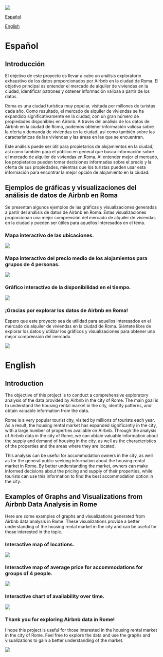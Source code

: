 <img src="image/front_page.PNG" style="display: block; margin: auto;">

[Español](#Español)

[English](#English)

# Español 

## Introducción

El objetivo de este proyecto es llevar a cabo un análisis exploratorio exhaustivo de los datos proporcionados por Airbnb en la ciudad de Roma. El objetivo principal es entender el mercado de alquiler de viviendas en la ciudad, identificar patrones y obtener información valiosa a partir de los datos.

Roma es una ciudad turística muy popular, visitada por millones de turistas cada año. Como resultado, el mercado de alquiler de viviendas se ha expandido significativamente en la ciudad, con un gran número de propiedades disponibles en Airbnb. A través del análisis de los datos de Airbnb en la ciudad de Roma, podemos obtener información valiosa sobre la oferta y demanda de viviendas en la ciudad, así como también sobre las características de las viviendas y las áreas en las que se encuentran.

Este análisis puede ser útil para propietarios de alojamientos en la ciudad, así como también para el público en general que busca información sobre el mercado de alquiler de viviendas en Roma. Al entender mejor el mercado, los propietarios pueden tomar decisiones informadas sobre el precio y la oferta de sus propiedades, mientras que los turistas pueden usar esta información para encontrar la mejor opción de alojamiento en la ciudad.

## Ejemplos de gráficas y visualizaciones del análisis de datos de Airbnb en Roma

Se presentan algunos ejemplos de las gráficas y visualizaciones generadas a partir del análisis de datos de Airbnb en Roma. Estas visualizaciones proporcionan una mejor comprensión del mercado de alquiler de viviendas en la ciudad y pueden ser útiles para aquellos interesados en el tema.

### Mapa interactivo de las ubicaciones.

<img src="image/map_rome1.PNG" style="display: block; margin: auto;">

### Mapa interactivo del precio medio de los alojamientos para grupos de 4 personas.

<img src="image/map_rome3.PNG" style="display: block; margin: auto;">

### Gráfico interactivo de la disponibilidad en el tiempo.

<img src="image/available_date.PNG" style="display: block; margin: auto;">

### ¡Gracias por explorar los datos de Airbnb en Roma!

Espero que este proyecto sea de utilidad para aquellos interesados en el mercado de alquiler de viviendas en la ciudad de Roma. Siéntete libre de explorar los datos y utilizar los gráficos y visualizaciones para obtener una mejor comprensión del mercado.

<img src="image/worldcloud_rome.PNG" style="display: block; margin: auto;">

# English

## Introduction

The objective of this project is to conduct a comprehensive exploratory analysis of the data provided by Airbnb in the city of Rome. The main goal is to understand the housing rental market in the city, identify patterns, and obtain valuable information from the data.

Rome is a very popular tourist city, visited by millions of tourists each year. As a result, the housing rental market has expanded significantly in the city, with a large number of properties available on Airbnb. Through the analysis of Airbnb data in the city of Rome, we can obtain valuable information about the supply and demand of housing in the city, as well as the characteristics of the properties and the areas where they are located.

This analysis can be useful for accommodation owners in the city, as well as for the general public seeking information about the housing rental market in Rome. By better understanding the market, owners can make informed decisions about the pricing and supply of their properties, while tourists can use this information to find the best accommodation option in the city.

## Examples of Graphs and Visualizations from Airbnb Data Analysis in Rome

Here are some examples of graphs and visualizations generated from Airbnb data analysis in Rome. These visualizations provide a better understanding of the housing rental market in the city and can be useful for those interested in the topic.

### Interactive map of locations.

<img src="image/map_rome1.PNG" style="display: block; margin: auto;">

### Interactive map of average price for accommodations for groups of 4 people.

<img src="image/map_rome3.PNG" style="display: block; margin: auto;">

### Interactive chart of availability over time.

<img src="image/available_date.PNG" style="display: block; margin: auto;">

### Thank you for exploring Airbnb data in Rome!

I hope this project is useful for those interested in the housing rental market in the city of Rome. Feel free to explore the data and use the graphs and visualizations to gain a better understanding of the market.

<img src="image/worldcloud_rome.PNG" style="display: block; margin: auto;">

